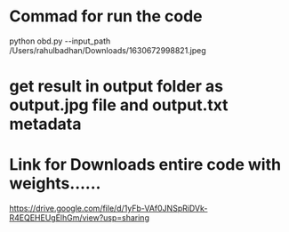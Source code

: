 # Commad for run the code
python obd.py --input_path /Users/rahulbadhan/Downloads/1630672998821.jpeg
# get result in output folder as output.jpg file and output.txt metadata
# Link for Downloads entire code with weights......
https://drive.google.com/file/d/1yFb-VAf0JNSpRiDVk-R4EQEHEUgElhGm/view?usp=sharing


